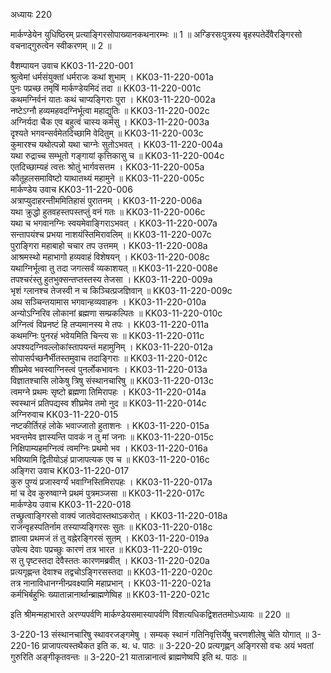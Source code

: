 अध्यायः 220

मार्कण्डेयेन युधिष्ठिरम् प्रत्याङ्गिरसोपाख्यानकथनारम्भः ॥ 1 ॥ अग्ङिरसःपुत्रस्य बृहस्पतेर्देवैरङ्गिरसो वचनाद्गुरुत्वेन स्वीकरणम् ॥ 2 ॥

वैशम्पायन उवाच 	KK03-11-220-001  
श्रुत्वेमां धर्मसंयुक्तां धर्मराजः कथां शुभाम् ।	KK03-11-220-001a  
पुनः पप्रच्छ तमृषिं मार्कण्डेयमिदं तदा ॥	KK03-11-220-001c  
कथमग्निर्वनं यातः कथं चाप्यङ्गिराः पुरा ।	KK03-11-220-002a  
नष्टेऽग्नौ हव्यमहवदग्निर्भूत्वा महाद्युतिः ॥	KK03-11-220-002c  
अग्निर्यदा चैक एव बहुत्वं चास्य कर्मसु ।	KK03-11-220-003a  
दृश्यते भगवन्सर्वमेतदिच्छामि वेदितुम् ॥	KK03-11-220-003c  
कुमारश्च यथोत्पन्नो यथा चाग्नेः सुतोऽभवत् ।	KK03-11-220-004a  
यथा रुद्राच्च सम्भूतो गङ्गायां कृत्तिकासु च ॥	KK03-11-220-004c  
एतदिच्छाम्यहं त्वत्तः श्रोतुं भार्गवसत्तम ।	KK03-11-220-005a  
कौतूहलसमाविष्टो याथातथ्यं महामुने ॥	KK03-11-220-005c  
मार्कण्डेय उवाच 	KK03-11-220-006  
अत्राप्युदाहरन्तीममितिहासं पुरातनम् ।	KK03-11-220-006a  
यथा क्रुद्धो हुतवहस्तपस्तप्तुं वनं गतः ॥	KK03-11-220-006c  
यथा च भगवानग्निः स्वयमेवाङ्गिराऽभवत् ।	KK03-11-220-007a  
सन्तापयंश्च प्रभया नाशयंस्तिमिरावलिम् ॥	KK03-11-220-007c  
पुराङ्गिरा महाबाहो चचार तप उत्तमम् ।	KK03-11-220-008a  
आश्रमस्थो महाभागो हव्यवाहं विशेषयन् ।	KK03-11-220-008c  
यथाग्निर्भूत्वा तु तदा जगत्सर्वं व्यकाशयत् ॥	KK03-11-220-008e  
तपश्चरंस्तु हुतभुक्सन्तप्तस्तस्य तेजसा ।	KK03-11-220-009a  
भृशं ग्लानश्च तेजस्वी न च किञ्चित्प्रजज्ञिवान् ॥	KK03-11-220-009c  
अथ सञ्चिन्तयामास भगवान्हव्यवाहनः ।	KK03-11-220-010a  
अन्योऽग्निरिव लोकानां ब्रह्मणा सम्प्रकल्पितः ॥	KK03-11-220-010c  
अग्नित्वं विप्रनष्टं हि तप्यमानस्य मे तपः ।	KK03-11-220-011a  
कथमग्निः पुनरहं भवेयमिति चिन्त्य सः ॥	KK03-11-220-011c  
अपश्यदग्निवल्लोकांस्तापयन्तं महामुनिम् ।	KK03-11-220-012a  
सोपासर्पच्छनैर्भीतस्तमुवाच तदाङ्गिराः ॥	KK03-11-220-012c  
शीघ्रमेव भवस्वाग्निस्त्वं पुनर्लोकभावनः ।	KK03-11-220-013a  
विज्ञातश्चासि लोकेषु त्रिषु संस्थानचारिषु ॥	KK03-11-220-013c  
त्वमग्ने प्रथमः सृष्टो ब्रह्मणा तिमिरापहः ।	KK03-11-220-014a  
स्वस्थानं प्रतिपद्यस्व शीघ्रमेव तमो नुद ॥	KK03-11-220-014c  
अग्निरुवाच 	KK03-11-220-015  
नष्टकीर्तिरहं लोके भवाज्जातो हुताशनः ।	KK03-11-220-015a  
भवन्तमेव ज्ञास्यन्ति पावकं न तु मां जनाः ॥	KK03-11-220-015c  
निक्षिपाम्यहमग्नित्वं त्वमग्निः प्रथमो भव ।	KK03-11-220-016a  
भविष्यामि द्वितीयोऽहं प्राजापत्यक एव च ॥	KK03-11-220-016c  
अङ्गिरा उवाच 	KK03-11-220-017  
कुरु पुण्यं प्रजास्वर्ग्यं भवाग्निस्तिमिरापहः ।	KK03-11-220-017a  
मां च देव कुरुष्वाग्ने प्रथमं पुत्रमञ्जसा ॥	KK03-11-220-017c  
मार्कण्डेय उवाच 	KK03-11-220-018  
तच्छ्रुत्वाङ्गिरसो वाक्यं जातवेदास्तथाऽकरोत् ।	KK03-11-220-018a  
राजन्वृहस्पतिर्नाम तस्याप्यङ्गिरसः सुतः ॥	KK03-11-220-018c  
ज्ञात्वा प्रथमजं तं तु वह्नेरङ्गिरसं सुतम् ।	KK03-11-220-019a  
उपेत्य देवाः पप्रच्छुः कारणं तत्र भारत ॥	KK03-11-220-019c  
स तु पृष्टस्तदा देवैस्ततः कारणमब्रवीत् ।	KK03-11-220-020a  
प्रत्यगृह्णन्त देवाश्च तद्वचोऽङ्गिरसस्तदा ॥	KK03-11-220-020c  
तत्र नानाविधानग्नीन्प्रवक्ष्यामि महाप्रभान् ।	KK03-11-220-021a  
कर्मभिर्बहुभिः ख्यातान्नानार्थान्ब्राह्मणेष्विह ॥	KK03-11-220-021c  

इति श्रीमन्महाभारते अरण्यपर्वणि मार्कण्डेयसमास्यापर्वणि विंशत्यधिकद्विशततमोऽध्यायः ॥ 220 ॥

3-220-13 संस्थानचारिषु स्थावरजङ्गमेषु । सम्यक् स्थानं गतिनिवृत्तिर्येषु चरणशीलेषु चेति योगात् ॥ 3-220-16 प्राजापत्यस्तथैकत इति क. थ. ध. पाठः ॥ 3-220-20 प्रत्यगृह्णन् अङ्गिरसो वचः अयं भवतां गुरुरिति अङ्गीकृतवन्तः ॥ 3-220-21 यातान्नानात्वं ब्राह्मणेष्वपि इति थ. पाठः ॥
